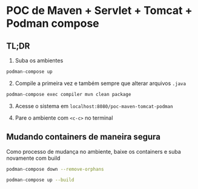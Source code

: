 # POC de Maven + Servlet + Tomcat + Podman compose

## TL;DR

1. Suba os ambientes

```sh
podman-compose up
```

2. Compile a primeira vez e também sempre que alterar arquivos `.java`

```sh
podman-compose exec compiler mvn clean package
```

3. Acesse o sistema em `localhost:8080/poc-maven-tomcat-podman`

4. Pare o ambiente com `<c-c>` no terminal


## Mudando containers de maneira segura

Como processo de mudança no ambiente, baixe os containers e suba novamente com build

```sh
podman-compose down --remove-orphans
```

```sh
podman-compose up --build
```
